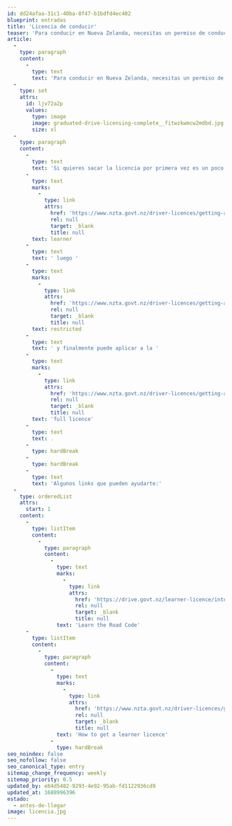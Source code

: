 ```yaml
---
id: dd24afaa-31c1-40ba-8f47-b1bdfd4ec402
blueprint: entradas
title: 'Licencia de conducir'
teaser: 'Para conducir en Nueva Zelanda, necesitas un permiso de conducir internacional'
article:
  -
    type: paragraph
    content:
      -
        type: text
        text: 'Para conducir en Nueva Zelanda, necesitas un permiso de conducir internacional. Tu licencia extranjera es válida durante 12 meses desde tu última entrada al país y si tu licencia extranjera no está en inglés, debes tener una traducción aprobada por el gobierno de Nueva Zelanda.'
  -
    type: set
    attrs:
      id: ljv72a2p
      values:
        type: image
        image: graduated-drive-licensing-complete__fitwzkwmcw2mdbd.jpg
        size: xl
  -
    type: paragraph
    content:
      -
        type: text
        text: 'Si quieres sacar la licencia por primera vez es un poco más complicado que de vuelta en Sudamérica, Son 3 etapas, primero debes tener '
      -
        type: text
        marks:
          -
            type: link
            attrs:
              href: 'https://www.nzta.govt.nz/driver-licences/getting-a-licence/licences-by-vehicle-type/cars/learners-licence/how-to-get-a-learner-licence/'
              rel: null
              target: _blank
              title: null
        text: learner
      -
        type: text
        text: ' luego '
      -
        type: text
        marks:
          -
            type: link
            attrs:
              href: 'https://www.nzta.govt.nz/driver-licences/getting-a-licence/licences-by-vehicle-type/cars/restricted-licence/'
              rel: null
              target: _blank
              title: null
        text: restricted
      -
        type: text
        text: ' y finalmente puede aplicar a la '
      -
        type: text
        marks:
          -
            type: link
            attrs:
              href: 'https://www.nzta.govt.nz/driver-licences/getting-a-licence/licences-by-vehicle-type/cars/full-licence-2/'
              rel: null
              target: _blank
              title: null
        text: 'full licence'
      -
        type: text
        text: .
      -
        type: hardBreak
      -
        type: hardBreak
      -
        type: text
        text: 'Algunos links que pueden ayudarte:'
  -
    type: orderedList
    attrs:
      start: 1
    content:
      -
        type: listItem
        content:
          -
            type: paragraph
            content:
              -
                type: text
                marks:
                  -
                    type: link
                    attrs:
                      href: 'https://drive.govt.nz/learner-licence/interactive-road-code/'
                      rel: null
                      target: _blank
                      title: null
                text: 'Learn the Road Code'
      -
        type: listItem
        content:
          -
            type: paragraph
            content:
              -
                type: text
                marks:
                  -
                    type: link
                    attrs:
                      href: 'https://www.nzta.govt.nz/driver-licences/getting-a-licence/licences-by-vehicle-type/cars/learners-licence/how-to-get-a-learner-licence/'
                      rel: null
                      target: _blank
                      title: null
                text: 'How to get a learner licence'
              -
                type: hardBreak
seo_noindex: false
seo_nofollow: false
seo_canonical_type: entry
sitemap_change_frequency: weekly
sitemap_priority: 0.5
updated_by: e84d5482-9293-4e92-95ab-fd1122936cd9
updated_at: 1688996396
estado:
  - antes-de-llegar
image: licencia.jpg
---
```


